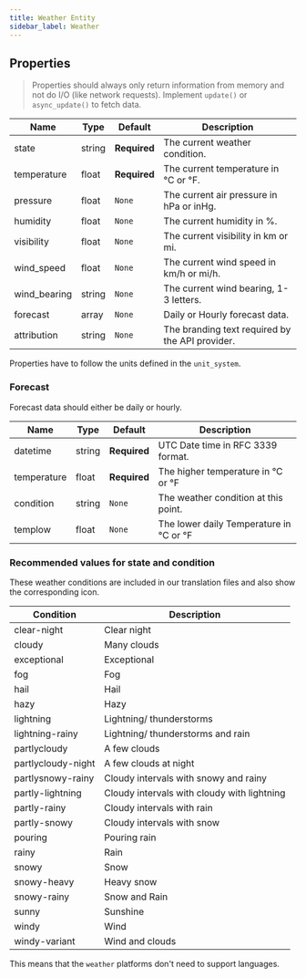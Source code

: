 ```yaml
---
title: Weather Entity
sidebar_label: Weather
---
```


## Properties

> Properties should always only return information from memory and not do I/O (like network requests). Implement `update()` or `async_update()` to fetch data.

| Name | Type | Default | Description
| ---- | ---- | ------- | -----------
| state | string | **Required** | The current weather condition.
| temperature | float | **Required** | The current temperature in °C or °F.
| pressure | float | `None` | The current air pressure in hPa or inHg.
| humidity | float | `None` | The current humidity in %.
| visibility | float | `None` | The current visibility in km or mi.
| wind_speed | float | `None` | The current wind speed in km/h or mi/h.
| wind_bearing | string | `None` | The current wind bearing, 1-3 letters.
| forecast | array | `None` | Daily or Hourly forecast data.
| attribution | string | `None` | The branding text required by the API provider.

Properties have to follow the units defined in the `unit_system`.

### Forecast

Forecast data should either be daily or hourly.

| Name | Type | Default | Description
| ---- | ---- | ------- | -----------
| datetime | string | **Required** | UTC Date time in RFC 3339 format.
| temperature | float | **Required** | The higher temperature in °C or °F
| condition | string | `None` | The weather condition at this point.
| templow | float | `None` | The lower daily Temperature in °C or °F

### Recommended values for state and condition

These weather conditions are included in our translation files and also show the corresponding icon.

| Condition | Description
| --------- | -----------
| clear-night | Clear night
| cloudy | Many clouds
| exceptional | Exceptional
| fog | Fog
| hail | Hail
| hazy | Hazy
| lightning | Lightning/ thunderstorms
| lightning-rainy | Lightning/ thunderstorms and rain
| partlycloudy | A few clouds
| partlycloudy-night | A few clouds at night
| partlysnowy-rainy | Cloudy intervals with snowy and rainy
| partly-lightning | Cloudy intervals with cloudy with lightning
| partly-rainy | Cloudy intervals with rain
| partly-snowy | Cloudy intervals with snow
| pouring | Pouring rain
| rainy | Rain
| snowy | Snow
| snowy-heavy | Heavy snow
| snowy-rainy | Snow and Rain
| sunny | Sunshine
| windy | Wind
| windy-variant | Wind and clouds


This means that the `weather` platforms don't need to support languages.
